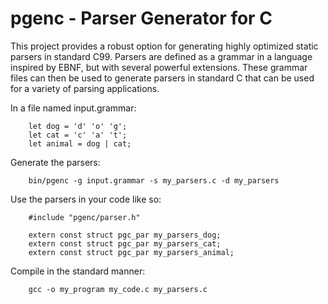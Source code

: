 # pgenc - Parser Generator for C

This project provides a robust option for generating highly optimized static parsers in standard C99.  Parsers are defined as a grammar in a language inspired by EBNF, but with several powerful extensions.  These grammar files can then be used to generate parsers in standard C that can be used for a variety of parsing applications.

In a file named input.grammar:
```
    let dog = 'd' 'o' 'g';
    let cat = 'c' 'a' 't';
    let animal = dog | cat;
```

Generate the parsers:
```
    bin/pgenc -g input.grammar -s my_parsers.c -d my_parsers
```

Use the parsers in your code like so:
```
    #include "pgenc/parser.h"

    extern const struct pgc_par my_parsers_dog;
    extern const struct pgc_par my_parsers_cat;
    extern const struct pgc_par my_parsers_animal;
```

Compile in the standard manner:
```
    gcc -o my_program my_code.c my_parsers.c
```

